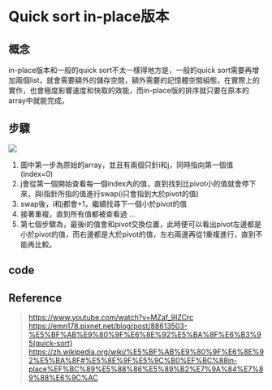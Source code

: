# Quick sort in-place版本

## 概念
in-place版本和一般的quick sort不太一樣得地方是，一般的quick sort需要再增加兩個list，就會需要額外的儲存空間，額外需要的記憶體空間組態，在實際上的實作，也會極度影響速度和快取的效能，而in-place版的排序就只要在原本的array中就能完成。

## 步驟
![](https://i.imgur.com/jYdc0ZM.jpg)

1. 圖中第一步為原始的array，並且有兩個只針i和j，同時指向第一個值(index=0)
2. j會從第一個開始查看每一個index內的值，直到找到比pivot小的值就會停下來，與i指針所指的值進行swap(i只會指到大於pivot的值)
3. swap後，i和j都會+1，繼續找尋下一個小於pivot的值
4. 接著重複，直到所有值都被查看過
...
7. 第七個步驟為，最後i的值會和pivot交換位置，此時便可以看出pivot左邊都是小於pivot的值，而右邊都是大於pivot的值，左右兩邊再從1重複進行，直到不能再比較。

## code



## Reference
> https://www.youtube.com/watch?v=MZaf_9IZCrc
> https://emn178.pixnet.net/blog/post/88613503-%E5%BF%AB%E9%80%9F%E6%8E%92%E5%BA%8F%E6%B3%95(quick-sort)
> https://zh.wikipedia.org/wiki/%E5%BF%AB%E9%80%9F%E6%8E%92%E5%BA%8F#%E5%8E%9F%E5%9C%B0%EF%BC%88in-place%EF%BC%89%E5%88%86%E5%89%B2%E7%9A%84%E7%89%88%E6%9C%AC
